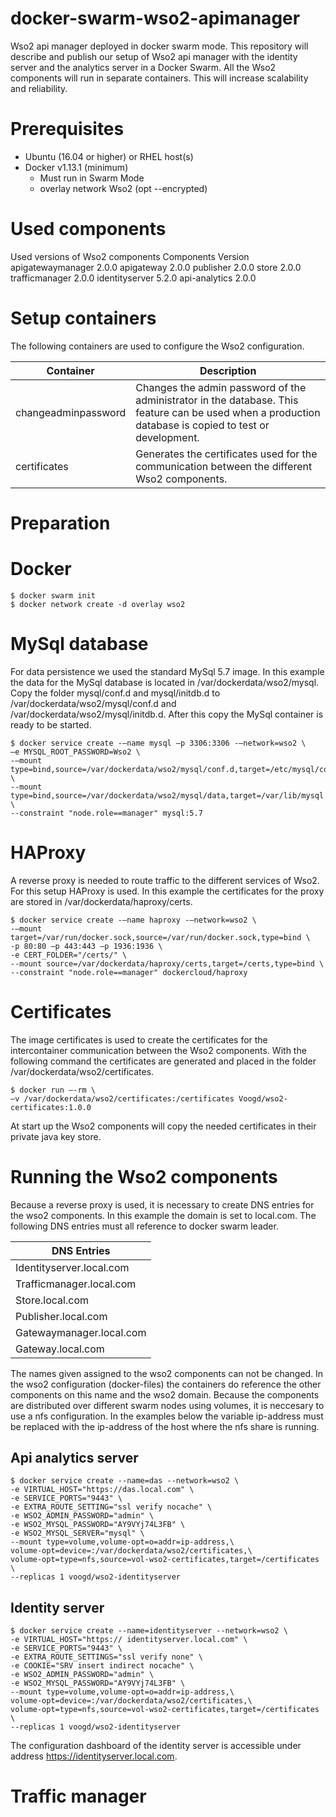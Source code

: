 # docker-swarm-wso2-apimanager
Wso2 api manager deployed in docker swarm mode.
This repository will describe and publish our setup of Wso2 api manager with the identity server and the analytics server in a Docker Swarm. All the Wso2 components will run in separate containers. This will increase scalability and reliability.

# Prerequisites
-	Ubuntu (16.04 or higher) or RHEL host(s)
-	Docker v1.13.1 (minimum)
    - Must run in Swarm Mode
    - overlay network Wso2 (opt --encrypted)

# Used components
Used versions of Wso2 components
Components	Version
apigatewaymanager	2.0.0
apigateway	2.0.0
publisher	2.0.0
store	2.0.0
trafficmanager	2.0.0
identityserver	5.2.0
api-analytics	2.0.0

# Setup containers
The following containers are used to configure the Wso2 configuration.

| Container	| Description |
| --------- | ----------- |
| changeadminpassword	| Changes the admin password of the administrator in the database. This feature can be used when a production database is copied to test or development. |
| certificates | Generates the certificates used for the communication between the different Wso2 components. |

# Preparation
# Docker
```
$ docker swarm init
$ docker network create -d overlay wso2
```

# MySql database
For data persistence we used the standard MySql 5.7 image.
In this example the data for the MySql database is located in /var/dockerdata/wso2/mysql. Copy the folder mysql/conf.d and mysql/initdb.d to /var/dockerdata/wso2/mysql/conf.d and /var/dockerdata/wso2/mysql/initdb.d. After this copy the MySql container is ready to be started.
```
$ docker service create -–name mysql –p 3306:3306 -–network=wso2 \
–e MYSQL_ROOT_PASSWORD=Wso2 \
-–mount type=bind,source=/var/dockerdata/wso2/mysql/conf.d,target=/etc/mysql/conf.d \
--mount type=bind,source=/var/dockerdata/wso2/mysql/data,target=/var/lib/mysql \
--constraint "node.role==manager" mysql:5.7
```

# HAProxy
A reverse proxy is needed to route traffic to the different services of Wso2. For this setup HAProxy is used. In this example the certificates for the proxy are stored in /var/dockerdata/haproxy/certs.
```
$ docker service create -–name haproxy -–network=wso2 \
-–mount target=/var/run/docker.sock,source=/var/run/docker.sock,type=bind \
-p 80:80 –p 443:443 –p 1936:1936 \
-e CERT_FOLDER="/certs/" \
--mount source=/var/dockerdata/haproxy/certs,target=/certs,type=bind \
--constraint "node.role==manager" dockercloud/haproxy 
```

# Certificates
The image certificates is used to create the certificates for the intercontainer communication between the Wso2 components. With the following command the certificates are generated and placed in the folder /var/dockerdata/wso2/certificates.
```
$ docker run –-rm \
–v /var/dockerdata/wso2/certificates:/certificates Voogd/wso2-certificates:1.0.0 
```

At start up the Wso2 components will copy the needed certificates in their private java key store.

# Running the Wso2 components
Because a reverse proxy is used, it is necessary to create DNS entries for the wso2 components. In this example the domain is set to local.com. The following DNS entries must all reference to docker swarm leader.

| DNS Entries |
| ----------- |
| Identityserver.local.com |
| Trafficmanager.local.com |
| Store.local.com |
| Publisher.local.com |
| Gatewaymanager.local.com |
| Gateway.local.com |

The names given assigned to the wso2 components can not be changed. In the wso2 configuration (docker-files) the containers do reference the other components on this name and the wso2 domain. Because the components are distributed over different swarm nodes using volumes, it is neccesary to use a nfs configuration. In the examples below the variable ip-address must be replaced with the ip-address of the host where the nfs share is running.

## Api analytics server
```
$ docker service create --name=das --network=wso2 \
-e VIRTUAL_HOST="https://das.local.com" \
-e SERVICE_PORTS="9443" \
-e EXTRA_ROUTE_SETTING="ssl verify nocache" \
-e WSO2_ADMIN_PASSWORD="admin" \
-e WSO2_MYSQL_PASSWORD="AY9VYj74L3FB" \
-e WSO2_MYSQL_SERVER="mysql" \
--mount type=volume,volume-opt=o=addr=ip-address,\
volume-opt=device=:/var/dockerdata/wso2/certificates,\
volume-opt=type=nfs,source=vol-wso2-certificates,target=/certificates \
--replicas 1 voogd/wso2-identityserver
```


## Identity server
```
$ docker service create --name=identityserver --network=wso2 \
-e VIRTUAL_HOST="https:// identityserver.local.com" \
-e SERVICE_PORTS="9443" \
-e EXTRA_ROUTE_SETTINGS="ssl verify none" \
-e COOKIE="SRV insert indirect nocache" \
-e WSO2_ADMIN_PASSWORD="admin" \
-e WSO2_MYSQL_PASSWORD="AY9VYj74L3FB" \
--mount type=volume,volume-opt=o=addr=ip-address,\
volume-opt=device=:/var/dockerdata/wso2/certificates,\
volume-opt=type=nfs,source=vol-wso2-certificates,target=/certificates \
--replicas 1 voogd/wso2-identityserver
```
The configuration dashboard of the identity server is accessible under address https://identityserver.local.com. 

# Traffic manager

